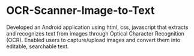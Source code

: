 # OCR-Scanner-Image-to-Text
Developed an Android application using html, css, javascript that extracts and recognizes text from images through Optical Character Recognition (OCR). Enabled users to capture/upload images and convert them into editable, searchable text.
